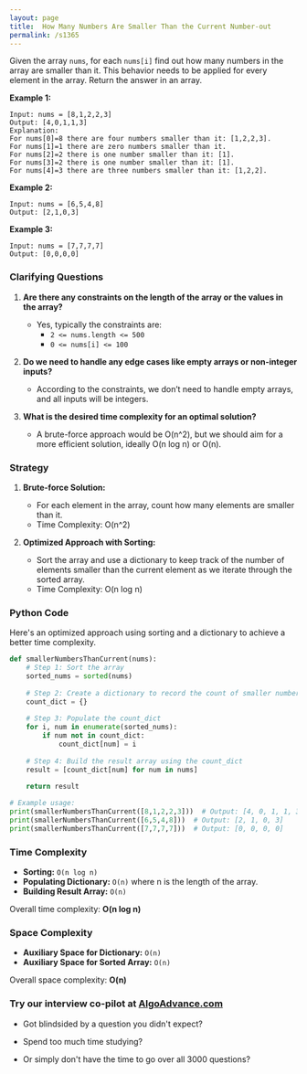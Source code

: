 ```yaml
---
layout: page
title:  How Many Numbers Are Smaller Than the Current Number-out
permalink: /s1365
---
```


Given the array `nums`, for each `nums[i]` find out how many numbers in the array are smaller than it. This behavior needs to be applied for every element in the array. Return the answer in an array.

**Example 1:**

```plaintext
Input: nums = [8,1,2,2,3]
Output: [4,0,1,1,3]
Explanation: 
For nums[0]=8 there are four numbers smaller than it: [1,2,2,3]. 
For nums[1]=1 there are zero numbers smaller than it.
For nums[2]=2 there is one number smaller than it: [1]. 
For nums[3]=2 there is one number smaller than it: [1].
For nums[4]=3 there are three numbers smaller than it: [1,2,2].
```

**Example 2:**

```plaintext
Input: nums = [6,5,4,8]
Output: [2,1,0,3]
```

**Example 3:**

```plaintext
Input: nums = [7,7,7,7]
Output: [0,0,0,0]
```

### Clarifying Questions
1. **Are there any constraints on the length of the array or the values in the array?**
    - Yes, typically the constraints are:
      - `2 <= nums.length <= 500`
      - `0 <= nums[i] <= 100`

2. **Do we need to handle any edge cases like empty arrays or non-integer inputs?**
    - According to the constraints, we don’t need to handle empty arrays, and all inputs will be integers.

3. **What is the desired time complexity for an optimal solution?**
    - A brute-force approach would be O(n^2), but we should aim for a more efficient solution, ideally O(n log n) or O(n).

### Strategy
1. **Brute-force Solution:**
   - For each element in the array, count how many elements are smaller than it.
   - Time Complexity: O(n^2)
   
2. **Optimized Approach with Sorting:**
   - Sort the array and use a dictionary to keep track of the number of elements smaller than the current element as we iterate through the sorted array.
   - Time Complexity: O(n log n)

### Python Code
Here's an optimized approach using sorting and a dictionary to achieve a better time complexity.

```python
def smallerNumbersThanCurrent(nums):
    # Step 1: Sort the array
    sorted_nums = sorted(nums)
    
    # Step 2: Create a dictionary to record the count of smaller numbers
    count_dict = {}
    
    # Step 3: Populate the count_dict
    for i, num in enumerate(sorted_nums):
        if num not in count_dict:
            count_dict[num] = i
            
    # Step 4: Build the result array using the count_dict
    result = [count_dict[num] for num in nums]
    
    return result

# Example usage:
print(smallerNumbersThanCurrent([8,1,2,2,3]))  # Output: [4, 0, 1, 1, 3]
print(smallerNumbersThanCurrent([6,5,4,8]))  # Output: [2, 1, 0, 3]
print(smallerNumbersThanCurrent([7,7,7,7]))  # Output: [0, 0, 0, 0]
```

### Time Complexity
- **Sorting:** `O(n log n)`
- **Populating Dictionary:** `O(n)` where n is the length of the array.
- **Building Result Array:** `O(n)`

Overall time complexity: **O(n log n)**

### Space Complexity
- **Auxiliary Space for Dictionary:** `O(n)`
- **Auxiliary Space for Sorted Array:** `O(n)`

Overall space complexity: **O(n)**


### Try our interview co-pilot at [AlgoAdvance.com](https://algoAdvance.com)

- Got blindsided by a question you didn't expect?

- Spend too much time studying?

- Or simply don't have the time to go over all 3000 questions?


